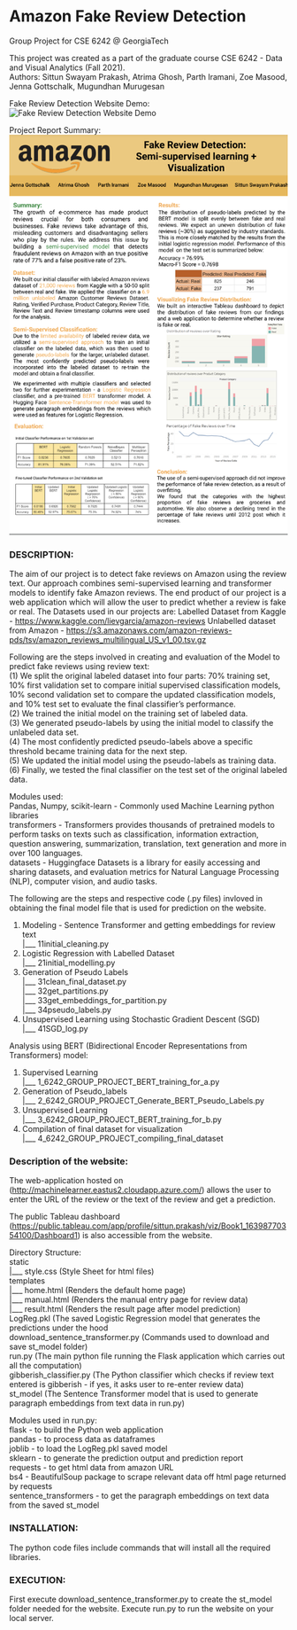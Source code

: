 # Amazon Fake Review Detection

Group Project for CSE 6242 @ GeorgiaTech 

This project was created as a part of the graduate course CSE 6242 - Data and Visual Analytics (Fall 2021). <br/>
Authors: Sittun Swayam Prakash, Atrima Ghosh, Parth Iramani, Zoe Masood, Jenna Gottschalk, Mugundhan Murugesan <br/>

Fake Review Detection Website Demo: <br/>
![Fake Review Detection Website Demo](https://media.giphy.com/media/lojgb9uYmTqVQrriiH/giphy-downsized-large.gif) <br/>

Project Report Summary: <br/>
![Summary](https://github.com/sittunswayam/Amazon-Fake-Review-Detection/blob/main/REPORT/Report.png) <br/>

### DESCRIPTION:

The aim of our project is to detect fake reviews on Amazon using the review text. Our approach combines semi-supervised learning and transformer models to identify fake Amazon reviews.
The end product of our project is a web application which will allow the user to predict whether a review is fake or real.
The Datasets used in our projects are:
Labelled Dataset from Kaggle - https://www.kaggle.com/lievgarcia/amazon-reviews
Unlabelled dataset from Amazon - https://s3.amazonaws.com/amazon-reviews-pds/tsv/amazon_reviews_multilingual_US_v1_00.tsv.gz

Following are the steps involved in creating and evaluation of the Model to predict fake reviews using review text: <br/>
(1) We split the original labeled dataset into four parts: 70% training set, 10% first validation set to compare initial supervised classification models, 10% second validation set to compare the updated classification models, and 10% test set to evaluate the final classifier’s performance. <br/>
(2) We trained the initial model on the training set of labeled data. <br/> 
(3) We generated pseudo-labels by using the initial model to classify the unlabeled data set. <br/>
(4) The most confidently predicted pseudo-labels above a specific threshold became training data for the next step. <br/>
(5) We updated the initial model using the pseudo-labels as training data. <br/>
(6) Finally, we tested the final classifier on the test set of the original labeled data. <br/>

Modules used: <br/>
Pandas, Numpy, scikit-learn - Commonly used Machine Learning python libraries <br/>
transformers - Transformers provides thousands of pretrained models to perform tasks on texts such as classification, information extraction, question answering, summarization, translation, text generation and more in over 100 languages. <br/>
datasets - Huggingface Datasets is a library for easily accessing and sharing datasets, and evaluation metrics for Natural Language Processing (NLP), computer vision, and audio tasks. <br/>

The following are the steps and respective code (.py files) invloved in obtaining the final model file that is used for prediction on the website. <br/>
1. Modeling - Sentence Transformer and getting embeddings for review text <br/>
	|___ 11initial_cleaning.py <br/>
2. Logistic Regression with Labelled Dataset <br/>
	|___ 21initial_modelling.py <br/>
3. Generation of Pseudo Labels <br/>
	|___ 31clean_final_dataset.py <br/>
	|___ 32get_partitions.py <br/>
	|___ 33get_embeddings_for_partition.py <br/>
	|___ 34pseudo_labels.py <br/>
4. Unsupervised Learning using Stochastic Gradient Descent (SGD) <br/>
	|___ 41SGD_log.py <br/>

Analysis using BERT (Bidirectional Encoder Representations from Transformers) model: <br/>
1. Supervised Learning <br/>
	|___ 1_6242_GROUP_PROJECT_BERT_training_for_a.py <br/>
2. Generation of Pseudo_labels <br/>
	|___ 2_6242_GROUP_PROJECT_Generate_BERT_Pseudo_Labels.py <br/>
3. Unsupervised Learning <br/>
	|___ 3_6242_GROUP_PROJECT_BERT_training_for_b.py <br/>
4. Compilation of final dataset for visualization <br/>
	|___ 4_6242_GROUP_PROJECT_compiling_final_dataset <br/>


### Description of the website:

The web-application hosted on (http://machinelearner.eastus2.cloudapp.azure.com/) allows the user to enter the URL of the review or the text of the review and get a prediction. 

The public Tableau dashboard (https://public.tableau.com/app/profile/sittun.prakash/viz/Book1_16398770354100/Dashboard1) is also accessible from the website. 

Directory Structure: <br/>
static <br/>
  |___ style.css (Style Sheet for html files) <br/>
templates <br/>
  |___ home.html (Renders the default home page) <br/>
  |___ manual.html (Renders the manual entry page for review data) <br/>
  |___ result.html (Renders the result page after model prediction) <br/>
LogReg.pkl (The saved Logistic Regression model that generates the predictions under the hood <br/>
download_sentence_transformer.py (Commands used to download and save st_model folder) <br/>
run.py (The main python file running the Flask application which carries out all the computation) <br/>
gibberish_classifier.py (The Python classifier which checks if review text entered is gibberish - if yes, it asks user to re-enter review data) <br/>
st_model (The Sentence Transformer model that is used to generate paragraph embeddings from text data in run.py) <br/>

Modules used in run.py: <br/>
flask - to build the Python web application <br/>
pandas - to process data as dataframes <br/>
joblib - to load the LogReg.pkl saved model <br/>
sklearn - to generate the prediction output and prediction report <br/>
requests - to get html data from amazon URL <br/>
bs4 - BeautifulSoup package to scrape relevant data off html page returned by requests <br/>
sentence_transformers - to get the paragraph embeddings on text data from the saved st_model <br/> 

### INSTALLATION:

The python code files include commands that will install all the required libraries.

### EXECUTION:

First execute download_sentence_transformer.py to create the st_model folder needed for the website.
Execute run.py to run the website on your local server. 
